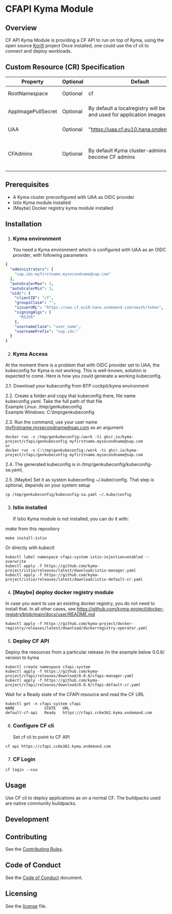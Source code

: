 # CFAPI Kyma Module

## Overview
CF API Kyma Module is providing a CF API to run on top of Kyma, using the open source [Korifi](https://github.com/cloudfoundry/korifi) project
Once installed, one could use the cf cli to connect and deploy workloads. 

## Custom Resource (CR) Specification
| Property | Optional | Default | Description |
|-----|-----|-----|-----|
| RootNamespace | Optional | cf | Root namespace for CF resources |
| AppImagePullSecret | Optional | By default a localregistry will be deployed and used for application images | Dockerregistry secret pointing to a custom docker registry |
| UAA | Optional | "https://uaa.cf.eu10.hana.ondemand.com" |  UAA URL to be used for authentication |
| CFAdmins | Optional | By default Kyma cluster-admins will become CF admins | List of users, which will become CF administrators.A user is expected in format sap.ids:\<sap email\> example sap.ids:samir.zeort@sap.com  |


## Prerequisites
* A Kyma cluster preconfigured with UAA as OIDC provider
* Istio Kyma module installed
* [Maybe] Docker registry kyma module installed

## Installation
1. ### Kyma environment ###

    You need a Kyma environment which is configured with UAA as an OIDC provider, with following parameters
``` yaml
{
  "administrators": [
    "sap.ids:myfirstname.mysecondname@sap.com"
  ],
  "autoScalerMax": 3,
  "autoScalerMin": 3,
  "oidc": {
    "clientID": "cf",
    "groupsClaim": "",
    "issuerURL": "https://uaa.cf.eu10.hana.ondemand.com/oauth/token",
    "signingAlgs": [
      "RS256"
    ],
    "usernameClaim": "user_name",
    "usernamePrefix": "sap.ids:"
  }
}
```
2. ### Kyma Access ###
At the moment there is a problem that with OIDC provider set to UAA, the kubeconfig for Kyma is not working. This is well-known, solution is expected to come. 
Here is how you could generate a working kubeconfig.

2.1. Download your kubeconfig from BTP cockpit/kyma environment

2.2. Create a folder and copy that kubeconfig there, file name kubeconfig.yaml. Take the full path of that file <br>
Example Linux: /tmp/genkubeconfig<br>
Example Windows: C:\tmp\genkubeconfig<br>

2.3. Run the command, use your user name myfirstname.mysecondname@sap.com as an argument
```
docker run -v /tmp/genkubeconfig:/work -ti ghcr.io/kyma-project/cfapi/genkubeconfig myfirstname.mysecondname@sap.com
or
docker run -v C:\tmp\genkubeconfig:/work -ti ghcr.io/kyma-project/cfapi/genkubeconfig myfirstname.mysecondname@sap.com
```

2.4. The generated kubeconfig is in /tmp/genkubeconfig/kubeconfig-sa.yaml, 

2.5. [Maybe] Set it as system kubeconfing ~/.kube/config. That step is optional, depends on your system setup
```
cp /tmp/genkubeconfig/kubeconfig-sa.yaml ~/.kube/config
```

3. ### Istio installed ###

    If Istio Kyma module is not installed, you can do it with:

*make* from this repository
```
make install-istio
```
Or directly with kubectl
```
kubectl label namespace cfapi-system istio-injection=enabled --overwrite
kubectl apply -f https://github.com/kyma-project/istio/releases/latest/download/istio-manager.yaml
kubectl apply -f https://github.com/kyma-project/istio/releases/latest/download/istio-default-cr.yaml
```

4. ### [Maybe] deploy docker registry module
In case you want to use an existing docker registry, you do not need to install that.
In all other cases, see https://github.com/kyma-project/docker-registry/blob/main/docs/user/README.md
```
kubectl apply -f https://github.com/kyma-project/docker-registry/releases/latest/download/dockerregistry-operator.yaml
```

5. ### Deploy CF API ###

Deploy the resources from a particular release /in the example below 0.0.6/ version to kyma
```
kubectl create namespace cfapi-system
kubectl apply -f https://github.com/kyma-project/cfapi/releases/download/0.0.6/cfapi-manager.yaml
kubectl apply -f https://github.com/kyma-project/cfapi/releases/download/0.0.6/cfapi-default-cr.yaml
```

  Wait for a Ready state of the CFAPI resource and read the CF URL 
```
kubectl get -n cfapi-system cfapi
NAME             STATE   URL
default-cf-api   Ready   https://cfapi.cc6e362.kyma.ondemand.com
```

6.  ### Configure CF cli ###

    Set cf cli to point to CF API 
```
cf api https://cfapi.cc6e362.kyma.ondemand.com 
```

7. ### CF Login ###
 
```
cf login --sso
```
   
## Usage

Use CF cli to deploy applications as on a normal CF. The buildpacks used are native community buildpacks. 

## Development

## Contributing
See the [Contributing Rules](CONTRIBUTING.md).

## Code of Conduct
See the [Code of Conduct](CODE_OF_CONDUCT.md) document.

## Licensing

See the [license](./LICENSE) file.
